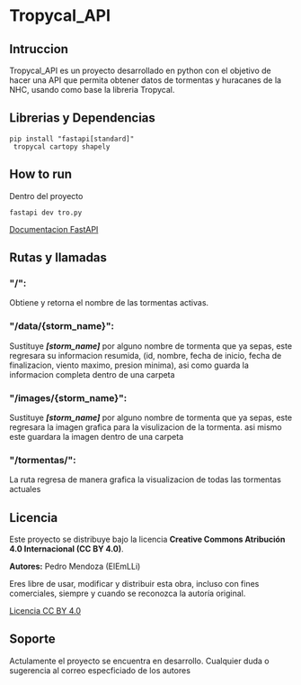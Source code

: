 # Tropycal_API

##  Intruccion
Tropycal_API es un proyecto desarrollado en python con el objetivo de hacer una API que permita obtener datos de tormentas y huracanes de la NHC, usando como base la libreria Tropycal.

## Librerias y Dependencias

```
pip install "fastapi[standard]"
 tropycal cartopy shapely
```

## How to run 
Dentro del proyecto
```
fastapi dev tro.py
```
[Documentacion FastAPI](https://fastapi.tiangolo.com/#run-it)

## Rutas y llamadas

### "/":
Obtiene y retorna el nombre de las tormentas activas.

### "/data/{storm_name}":
Sustituye ***[storm_name]*** por alguno nombre de tormenta que ya sepas, este regresara su informacion resumida, (id, nombre, fecha de inicio, fecha de finalizacion, viento maximo, presion minima), asi como guarda la informacion completa dentro de una carpeta

### "/images/{storm_name}":
Sustituye ***[storm_name]*** por alguno nombre de tormenta que ya sepas, este regresara la imagen grafica para la visulizacion de la tormenta. asi mismo este guardara la imagen dentro de una carpeta

### "/tormentas/":
La ruta regresa de manera grafica la visualizacion de todas las tormentas actuales


## Licencia

Este proyecto se distribuye bajo la licencia **Creative Commons Atribución 4.0 Internacional (CC BY 4.0)**.

**Autores:**
Pedro Mendoza (ElEmLLi)


Eres libre de usar, modificar y distribuir esta obra, incluso con fines comerciales, siempre y cuando se reconozca la autoría original.

[Licencia CC BY 4.0](https://creativecommons.org/licenses/by/4.0/deed.es)

## Soporte 
Actulamente el proyecto se encuentra en desarrollo. Cualquier duda o sugerencia al correo especficiado de los autores